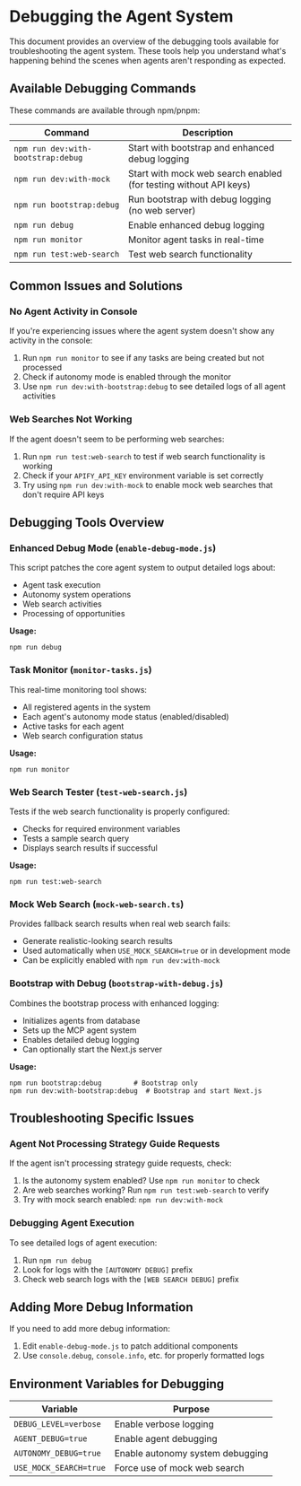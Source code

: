 # Debugging the Agent System

This document provides an overview of the debugging tools available for troubleshooting the agent system. These tools help you understand what's happening behind the scenes when agents aren't responding as expected.

## Available Debugging Commands

These commands are available through npm/pnpm:

| Command | Description |
|---------|-------------|
| `npm run dev:with-bootstrap:debug` | Start with bootstrap and enhanced debug logging |
| `npm run dev:with-mock` | Start with mock web search enabled (for testing without API keys) |
| `npm run bootstrap:debug` | Run bootstrap with debug logging (no web server) |
| `npm run debug` | Enable enhanced debug logging |
| `npm run monitor` | Monitor agent tasks in real-time |
| `npm run test:web-search` | Test web search functionality |

## Common Issues and Solutions

### No Agent Activity in Console

If you're experiencing issues where the agent system doesn't show any activity in the console:

1. Run `npm run monitor` to see if any tasks are being created but not processed
2. Check if autonomy mode is enabled through the monitor
3. Use `npm run dev:with-bootstrap:debug` to see detailed logs of all agent activities

### Web Searches Not Working

If the agent doesn't seem to be performing web searches:

1. Run `npm run test:web-search` to test if web search functionality is working
2. Check if your `APIFY_API_KEY` environment variable is set correctly
3. Try using `npm run dev:with-mock` to enable mock web searches that don't require API keys

## Debugging Tools Overview

### Enhanced Debug Mode (`enable-debug-mode.js`)

This script patches the core agent system to output detailed logs about:

- Agent task execution
- Autonomy system operations
- Web search activities
- Processing of opportunities

**Usage:**
```
npm run debug
```

### Task Monitor (`monitor-tasks.js`)

This real-time monitoring tool shows:

- All registered agents in the system
- Each agent's autonomy mode status (enabled/disabled)
- Active tasks for each agent
- Web search configuration status

**Usage:**
```
npm run monitor
```

### Web Search Tester (`test-web-search.js`)

Tests if the web search functionality is properly configured:

- Checks for required environment variables
- Tests a sample search query
- Displays search results if successful

**Usage:**
```
npm run test:web-search
```

### Mock Web Search (`mock-web-search.ts`)

Provides fallback search results when real web search fails:

- Generate realistic-looking search results
- Used automatically when `USE_MOCK_SEARCH=true` or in development mode
- Can be explicitly enabled with `npm run dev:with-mock`

### Bootstrap with Debug (`bootstrap-with-debug.js`)

Combines the bootstrap process with enhanced logging:

- Initializes agents from database
- Sets up the MCP agent system
- Enables detailed debug logging
- Can optionally start the Next.js server

**Usage:**
```
npm run bootstrap:debug        # Bootstrap only
npm run dev:with-bootstrap:debug  # Bootstrap and start Next.js
```

## Troubleshooting Specific Issues

### Agent Not Processing Strategy Guide Requests

If the agent isn't processing strategy guide requests, check:

1. Is the autonomy system enabled? Use `npm run monitor` to check
2. Are web searches working? Run `npm run test:web-search` to verify
3. Try with mock search enabled: `npm run dev:with-mock`

### Debugging Agent Execution

To see detailed logs of agent execution:

1. Run `npm run debug`
2. Look for logs with the `[AUTONOMY DEBUG]` prefix
3. Check web search logs with the `[WEB SEARCH DEBUG]` prefix

## Adding More Debug Information

If you need to add more debug information:

1. Edit `enable-debug-mode.js` to patch additional components
2. Use `console.debug`, `console.info`, etc. for properly formatted logs

## Environment Variables for Debugging

| Variable | Purpose |
|----------|---------|
| `DEBUG_LEVEL=verbose` | Enable verbose logging |
| `AGENT_DEBUG=true` | Enable agent debugging |
| `AUTONOMY_DEBUG=true` | Enable autonomy system debugging |
| `USE_MOCK_SEARCH=true` | Force use of mock web search | 